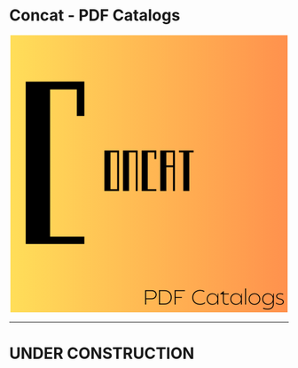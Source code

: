 # Concat - PDF Catalogs

<div align="center">

  ![](public/img/Logo.png)

</div>

----
# UNDER CONSTRUCTION